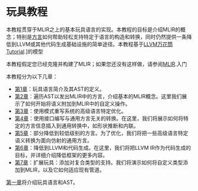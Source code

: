 # 玩具教程

本教程贯穿于MLIR之上的基本玩具语言的实现。本教程的目标是介绍MLIR的概念；特别是[方言](../../LangRef.md#方言)如何帮助轻松支持特定于语言的构造和转换，同时仍然提供一条降低到LLVM或其他代码生成基础设施的简单途径。本教程基于[LLVM万花筒Tutorial](https://llvm.org/docs/tutorial/MyFirstLanguageFrontend/index.html).]的模型

本教程假定您已经克隆并构建了MLIR；如果您还没有这样做，请参阅[MLIR](https://mlir.llvm.org/getting_started/).入门

本教程分为以下几章：

- [第1章](CH-1.md)：玩具语言简介及其AST的定义。
- [第2章](CH-2.md)：遍历AST以发出MLIR中的方言，介绍基本的MLIR概念。这里我们展示了如何开始将语义附加到MLIR中的自定义操作。
- [第3章](CH-3.md)：使用模式重写系统的高级语言特定优化。
- [第4章](CH-4.md)：使用接口编写与通用方言无关的转换。在这里，我们将展示如何将特定的方言信息插入到通用转换中，如形状推断和内联。
- [第5章](CH-5.md)：部分降低到较低级别的方言。为了优化，我们将把一些高级语言特定语义转换为面向仿射的通用方言。
- [第6章](CH-6.md)：降低到LLVM和代码生成。在这里，我们将把LLVM IR作为代码生成的目标，并详细介绍降低框架的更多内容。
- [第7章](CH-7.md)：扩展玩具：添加对复合类型的支持。我们将演示如何将自定义类型添加到MLIR，以及它如何适应现有管道。

[第一章](CH-1.md)将介绍玩具语言和AST。
